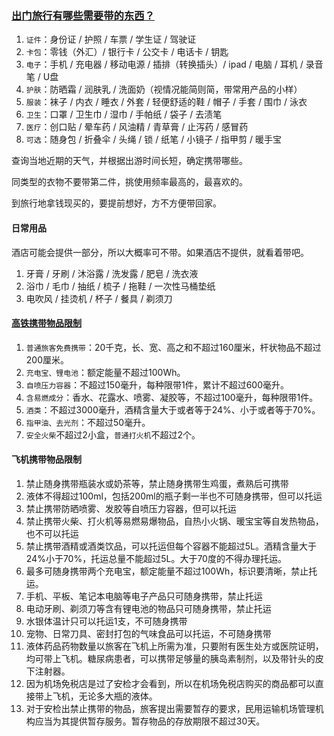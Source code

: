 ### [出门旅行有哪些需要带的东西？](https://www.zhihu.com/question/267587084)

1. `证件`：身份证 / 护照 / 车票 / 学生证 / 驾驶证
2. `卡包`：零钱（外汇）/ 银行卡 / 公交卡 / 电话卡 / 钥匙
3. `电子`：手机 / 充电器 / 移动电源 / 插排（转换插头）/ ipad / 电脑 / 耳机 / 录音笔 / U盘
4. `护肤`：防晒霜 / 润肤乳 / 洗面奶（视情况能简则简，带常用产品的小样）
5. `服装`：袜子 / 内衣 / 睡衣 / 外套 / 轻便舒适的鞋 / 帽子 / 手套 / 围巾 / 泳衣
6. `卫生`：口罩 / 卫生巾 / 湿巾 / 手帕纸 / 袋子 / 去渍笔
7. `医疗`：创口贴 / 晕车药 / 风油精 / 青草膏 / 止泻药 / 感冒药
8. `可选`：随身包 / 折叠伞 / 头绳 / 锁 / 纸笔 / 小镜子 / 指甲剪 / 暖手宝

查询当地近期的天气，并根据出游时间长短，确定携带哪些。

同类型的衣物不要带第二件，挑使用频率最高的，最喜欢的。

到旅行地拿钱现买的，要提前想好，方不方便带回家。


#### 日常用品

酒店可能会提供一部分，所以大概率可不带。如果酒店不提供，就看着带吧。

1. 牙膏 / 牙刷 / 沐浴露 / 洗发露 / 肥皂 / 洗衣液
2. 浴巾 / 毛巾 / 抽纸 / 梳子 / 拖鞋 / 一次性马桶垫纸
3. 电吹风 / 挂烫机 / 杯子 / 餐具 / 剃须刀

#### [高铁携带物品限制](https://www.12306.cn/mormhweb/zxdt/202206/t20220617_37625.html)

1. `普通旅客免费携带`：20千克，长、宽、高之和不超过160厘米，杆状物品不超过200厘米。
2. `充电宝、锂电池`：额定能量不超过100Wh。
3. `自喷压力容器`：不超过150毫升，每种限带1件，累计不超过600毫升。
4. `含易燃成分`：香水、花露水、喷雾、凝胶等，不超过100毫升，每种限带1件。
5. `酒类`：不超过3000毫升，酒精含量大于或者等于24%、小于或者等于70%。
6. `指甲油、去光剂`：不超过50毫升。
7. `安全火柴`不超过2小盒，`普通打火机`不超过2个。

#### 飞机携带物品限制

1. 禁止随身携带瓶装水或奶茶等，禁止随身携带生鸡蛋，煮熟后可携带
2. 液体不得超过100ml，包括200ml的瓶子剩一半也不可随身携带，但可以托运
3. 禁止携带防晒喷雾、发胶等自喷压力容器，但可以托运
4. 禁止携带火柴、打火机等易燃易爆物品，自热小火锅、暖宝宝等自发热物品，也不可以托运
5. 禁止携带酒精或酒类饮品，可以托运但每个容器不能超过5L。酒精含量大于24%小于70%，托运总量不能超过5L。大于70度的不得办理托运。
6. 最多可随身携带两个充电宝，额定能量不超过100Wh，标识要清晰，禁止托运。
7. 手机、平板、笔记本电脑等电子产品只可随身携带，禁止托运
8. 电动牙刷、剃须刀等含有锂电池的物品只可随身携带，禁止托运
9. 水银体温计只可以托运1支，不可随身携带
10. 宠物、日常刀具、密封打包的气味食品可以托运，不可随身携带
11. 液体药品药物数量以旅客在飞机上所需为准，只要附有医生处方或医院证明，均可带上飞机。糖尿病患者，可以携带足够量的胰岛素制剂，以及带针头的皮下注射器。
12. 因为机场免税店是过了安检才会看到，所以在机场免税店购买的商品都可以直接带上飞机，无论多大瓶的液体。
13. 对于安检出禁止携带的物品，旅客提出需要暂存的要求，民用运输机场管理机构应当为其提供暂存服务。暂存物品的存放期限不超过30天。